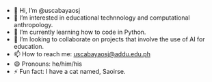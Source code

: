 - 👋 Hi, I’m @uscabayaosj
- 👀 I’m interested in educational technnology and computational anthropology.
- 🌱 I’m currently learning how to code in Python.
- 💞️ I’m looking to collaborate on projects that involve the use of AI for education. 
- 📫 How to reach me: uscabayaosj@addu.edu.ph
- 😄 Pronouns: he/him/his
- ⚡ Fun fact: I have a cat named, Saoirse.

<!---
uscabayaosj/uscabayaosj is a ✨ special ✨ repository because its `README.md` (this file) appears on your GitHub profile.
You can click the Preview link to take a look at your changes.
--->
